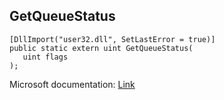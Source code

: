 ## GetQueueStatus

```
[DllImport("user32.dll", SetLastError = true)]
public static extern uint GetQueueStatus(
   uint flags
);
```

Microsoft documentation: [Link](https://docs.microsoft.com/en-us/windows/win32/api/winuser/nf-winuser-getqueuestatus)
